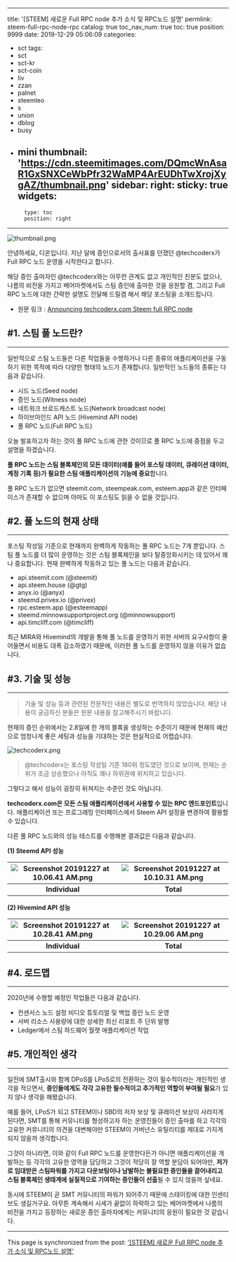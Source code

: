 
---
title: '[STEEM] 새로운 Full RPC node 추가 소식 및 RPC노드 설명'
permlink: steem-full-rpc-node-rpc
catalog: true
toc_nav_num: true
toc: true
position: 9999
date: 2019-12-29 05:06:09
categories:
- sct
tags:
- sct
- sct-kr
- sct-coin
- liv
- zzan
- palnet
- steemleo
- s
- union
- dblog
- busy
- mini
thumbnail: 'https://cdn.steemitimages.com/DQmcWnAsaR1GxSNXCeWbPfr32WaMP4ArEUDhTwXrojXygAZ/thumbnail.png'
sidebar:
    right:
        sticky: true
widgets:
    -
        type: toc
        position: right
---


![thumbnail.png](https://cdn.steemitimages.com/DQmcWnAsaR1GxSNXCeWbPfr32WaMP4ArEUDhTwXrojXygAZ/thumbnail.png)

안녕하세요, 디온입니다. 지난 달에 증인으로서의 출사표를 던졌던 @techcoderx가 Full RPC 노드 운영을 시작한다고 합니다. 

해당 증인 출마자인 @techcoderx와는 아무런 관계도 없고 개인적인 친분도 없으나, 나름의 비전을 가지고 베어마켓에서도 스팀 증인에 출마한 것을 응원할 겸, 그리고 Full RPC 노드에 대한 간략한 설명도 전달해 드릴겸 해서 해당 포스팅을 소개드립니다.



- 원문 링크 : [Announcing techcoderx.com Steem full RPC node](https://steemit.com/witness/@techcoderx/announcing-techcoderx-com-steem-full-rpc-node)

## #1. 스팀 풀 노드란?
---

일반적으로 스팀 노드들은 다른 작업들을 수행하거나 다른 종류의 애플리케이션을 구동하기 위한 목적에 따라 다양한 형태의 노드가 존재합니다. 일반적인 노드들의 종류는 다음과 같습니다.

- 시드 노드(Seed node)
- 증인 노드(Witness node)
- 네트워크 브로드캐스트 노드(Network broadcast node)
- 하이브마인드 API 노드 (Hivemind API node)
- 풀 RPC 노드(Full RPC 노드)

오늘 발표하고자 하는 것이 풀 RPC 노드에 관한 것이므로 풀 RPC 노드에 중점을 두고 설명을 하겠습니다.

**풀 RPC 노드는 스팀 블록체인의 모든 데이터(예를 들어 포스팅 데이터, 큐레이션 데이터, 계정 기록 등)가 필요한 스팀 애플리케이션의 기능에 중요**합니다. 

풀 RPC 노드가 없으면 steemit.com, steempeak.com, esteem.app과 같은 인터페이스가 존재할 수 없으며 아마도 이 포스팅도 읽을 수 없을 것입니다.

 

## #2. 풀 노드의 현재 상태
---

포스팅 작성일 기준으로 현재까지 완벽하게 작동하는 풀 RPC 노드는 7개 뿐입니다. 스팀 풀 노드를 더 많이 운영하는 것은 스팀 블록체인을 보다 탈중앙화시키는 데 있어서 꽤나 중요합니다. 현재 완벽하게 작동하고 있는 풀 노드는 다음과 같습니다.

- api.steemit.com (@steemit)
- api.steem.house (@gtg)
- anyx.io (@anyx)
- steemd.privex.io (@privex)
- rpc.esteem.app (@esteemapp)
- steemd.minnowsupportproject.org (@minnowsupport)
- api.timcliff.com (@timcliff)

최근 MIRA와 Hivemind의 개발을 통해 풀 노드를 운영하기 위한 서버의 요구사항이 줄어들면서 비용도 대폭 감소하였기 때문에, 이러한 풀 노드를 운영하지 않을 이유가 없습니다.

## #3. 기술 및 성능
---

> 기술 및 성능 등과 관련된 전문적인 내용은 별도로 번역하지 않았습니다. 해당 내용이 궁금하신 분들은 원문 내용을 참고해주시기 바랍니다.

현재의 증인 순위에서는 2.8일에 한 개의 블록을 생성하는 수준이기 때문에 현재의 예산으로 엄청나게 좋은 세팅과 성능을 기대하는 것은 현실적으로 어렵습니다. 

![techcoderx.png](https://cdn.steemitimages.com/DQmWNvirFDbRpMEigsK7Cby9rokHberhALr3G1Z9q2Ro1Am/techcoderx.png)
> @techcoderx는 포스팅 작성일 기준 180위 정도였던 것으로 보이며, 현재는 순위가 조금 상승했으나 아직도 꽤나 하위권에 위치하고 있습니다.


그렇다고 해서 성능이 굉장히 뒤쳐지는 수준인 것도 아닙니다. 

**techcoderx.com은 모든 스팀 애플리케이션에서 사용할 수 있는 RPC 엔드포인트**입니다. 애플리케이션 또는 프로그래밍 인터페이스에서 Steem API 설정을 변경하여 활용할 수 있습니다. 

다른 풀 RPC 노드와의 성능 테스트를 수행해본 결과값은 다음과 같습니다.

**(1) Steemd API 성능**

|![Screenshot 20191227 at 10.06.41 AM.png](https://files.steempeak.com/file/steempeak/techcoderx/c2gErrDW-Screenshot202019-12-2720at2010.06.4120AM.png)|![Screenshot 20191227 at 10.10.31 AM.png](https://files.steempeak.com/file/steempeak/techcoderx/CqpWnMbx-Screenshot202019-12-2720at2010.10.3120AM.png)|
|-|-|
|<center>**Individual**</center>|<center>**Total**</center>|




**(2) Hivemind API 성능**

|![Screenshot 20191227 at 10.28.41 AM.png](https://files.steempeak.com/file/steempeak/techcoderx/rSbEg2TU-Screenshot202019-12-2720at2010.28.4120AM.png)|![Screenshot 20191227 at 10.29.06 AM.png](https://files.steempeak.com/file/steempeak/techcoderx/JK5IKieq-Screenshot202019-12-2720at2010.29.0620AM.png)|
|-|-|
|<center>**Individual**</center>|<center>**Total**</center>|


## #4. 로드맵
---

2020년에 수행할 예정인 작업들은 다음과 같습니다.

- 컨센서스 노드 설정 비디오 튜토리얼 및 백업 증인 노드 운영
- 서버 리소스 사용량에 대한 상세한 최신 리포트 주 단위 발행
- Ledger에서 스팀 하드웨어 월렛 애플리케이션 작업

## #5. 개인적인 생각
---

일전에 SMT출시와 함께 DPoS를 LPoS로의 전환하는 것이 필수적이라는 개인적인 생각을 적으면서, **증인들에게도 각각 고유한 필수적이고 추가적인 역할이 부여될 필요**가 있지 않나 생각을 해봤습니다.

예를 들어, LPoS가 되고 STEEM이나 SBD의 저자 보상 및 큐레이션 보상이 사라지게 된다면, SMT를 통해 커뮤니티를 형성하고자 하는 운영진들이 증인 출마를 하고 각각의 고유한 커뮤니티의 의견을 대변해야만 STEEM이 거버넌스 유틸리티를 제대로 가지게 되지 않을까 생각합니다.

그것이 아니라면, 이와 같이 Full RPC 노드를 운영한다든가 아니면 애플리케이션을 개발하는 등 각각의 고유한 영역을 담당하고 그것이 적당히 잘 역할 분담이 되어야만, **저가로 임대받은 스팀파워를 가지고 다운보팅이나 남발하는 불필요한 증인들을 끌어내리고 스팀 블록체인 생태계에 실질적으로 기여하는 증인들이 선출**될 수 있지 않을까 싶네요. 

동시에 STEEM이 곧 SMT 커뮤니티의 파워가 되어주기 때문에 스테이킹에 대한 인센티브도 생길거구요. 아무튼 계속해서 시세가 끝없이 하락하고 있는 베어마켓에서 나름의 비전을 가지고 등장하는 새로운 증인 출마자에게는 커뮤니티의 응원이 필요한 것 같습니다.

- - -

This page is synchronized from the post: ['[STEEM] 새로운 Full RPC node 추가 소식 및 RPC노드 설명'](https://steemit.com/@donekim/steem-full-rpc-node-rpc)
